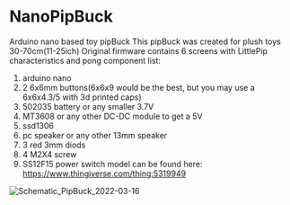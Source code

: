 # NanoPipBuck
Arduino nano based toy pipBuck 
This pipBuck was created for plush toys 30-70cm(11-25ich)
Original firmware contains 6 screens with LittlePip characteristics and pong
component list:
1) arduino nano
2) 2 6x6mm buttons(6x6x9 would be the best, but you may use a 6x6x4.3/5 with 3d printed caps)
3) 502035 battery or any smaller 3.7V
4) MT3608 or any other DC-DC module to get a 5V
5) ssd1306
6) pc speaker or any other 13mm speaker
7) 3 red 3mm diods
8) 4 M2X4 screw
9) SS12F15 power switch 
model can be found here:
https://www.thingiverse.com/thing:5319949

![Schematic_PipBuck_2022-03-16](https://user-images.githubusercontent.com/52502033/158651432-2d1663d3-1071-4afa-badc-11ab95b2c863.png)
